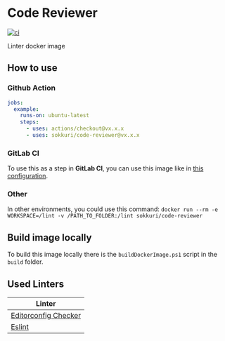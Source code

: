 # Code Reviewer
[![ci](https://github.com/Sokkuri/Code-Reviewer/workflows/CI/badge.svg)](https://github.com/Sokkuri/Code-Reviewer/commits/master)

Linter docker image

## How to use
### Github Action
```yml
jobs:
  example:
    runs-on: ubuntu-latest
    steps:
      - uses: actions/checkout@vx.x.x
      - uses: sokkuri/code-reviewer@vx.x.x
```

### GitLab CI
To use this as a step in **GitLab CI**, you can use this image like in [this configuration](https://gitlab.com/sokkuri/CI/-/blob/master/.gitlab/ci/linter.gitlab-ci.yml).

### Other
In other environments, you could use this command: `docker run --rm -e WORKSPACE=/lint -v /PATH_TO_FOLDER:/lint sokkuri/code-reviewer`

## Build image locally
To build this image locally there is the `buildDockerImage.ps1` script in the `build` folder.

## Used Linters
| Linter                                                                               |
| ------------------------------------------------------------------------------------ |
| [Editorconfig Checker](https://github.com/editorconfig-checker/editorconfig-checker) |
| [Eslint](https://github.com/eslint/eslint)                                           |

